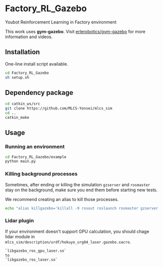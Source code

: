 # Factory_RL_Gazebo
Youbot Reinforcement Learning in Factory environment

This work uses **gym-gazebo**.
Visit [erlerobotics/gym-gazebo](https://github.com/erlerobot/gym-gazebo) for more information and videos.

## Installation
One-line install script available.
```bash
cd Factory_RL_Gazebo
sh setup.sh
```
## Dependency package
```bash
cd catkin_ws/src
git clone https://github.com/MLCS-Yonsei/mlcs_sim
cd ..
catkin_make
```

## Usage

### Running an environment

```bash
cd Factory_RL_Gazebo/example
python main.py
```

### Killing background processes

Sometimes, after ending or killing the simulation `gzserver` and `rosmaster` stay on the background, make sure you end them before starting new tests.

We recommend creating an alias to kill those processes.

```bash
echo "alias killgazebo='killall -9 rosout roslaunch rosmaster gzserver nodelet robot_state_publisher gzclient rviz'" >> ~/.bashrc
```

### Lidar plugin
If your environment doesn't support GPU calculation, you should chage lidar module in `mlcs_sim/description/urdf/hokuyo_urg04_laser.gazebo.xacro`.

```bash
`libgazebo_ros_gpu_laser.so`
to
`libgazebo_ros_laser.so`
```
